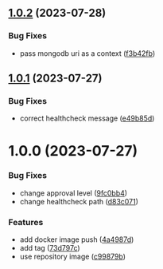 ## [1.0.2](https://github.com/lemiliomoreno/cdk-example/compare/v1.0.1...v1.0.2) (2023-07-28)


### Bug Fixes

* pass mongodb uri as a context ([f3b42fb](https://github.com/lemiliomoreno/cdk-example/commit/f3b42fbad9ce1d1e16b78075972b021de01598e9))

## [1.0.1](https://github.com/lemiliomoreno/cdk-example/compare/v1.0.0...v1.0.1) (2023-07-27)


### Bug Fixes

* correct healthcheck message ([e49b85d](https://github.com/lemiliomoreno/cdk-example/commit/e49b85dfeb4fd52a8ce92f70f5d6d01a09f0a715))

# 1.0.0 (2023-07-27)


### Bug Fixes

* change approval level ([9fc0bb4](https://github.com/lemiliomoreno/cdk-example/commit/9fc0bb412dc780909dc7bddf7cd5f1a2c25bd724))
* change healthcheck path ([d83c071](https://github.com/lemiliomoreno/cdk-example/commit/d83c071fa227231a2e8282e2c02074a09e02079a))


### Features

* add docker image push ([4a4987d](https://github.com/lemiliomoreno/cdk-example/commit/4a4987dff56dfc3a6467b45f27a506420a4aef08))
* add tag ([73d797c](https://github.com/lemiliomoreno/cdk-example/commit/73d797c49b4d4da9c265b100e4e83c94d791a256))
* use repository image ([c99879b](https://github.com/lemiliomoreno/cdk-example/commit/c99879b42b3675d836663ad3fe6b03689cf43d81))
